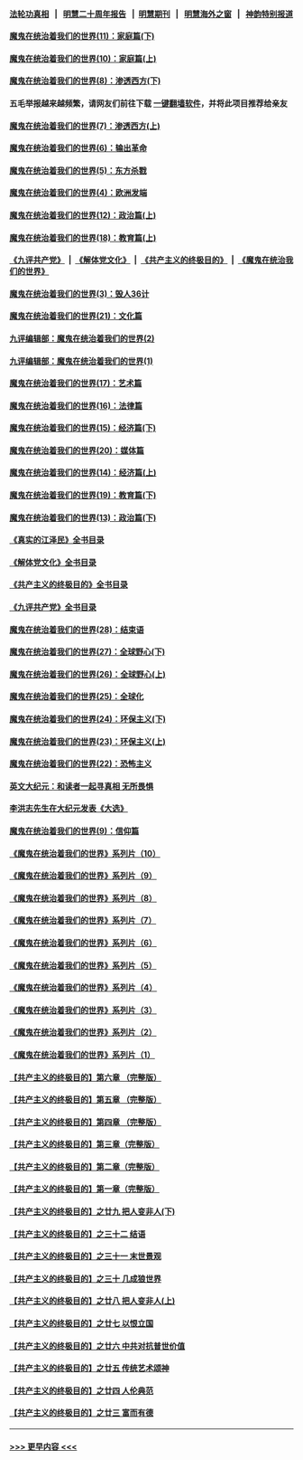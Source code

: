 #### [法轮功真相](https://github.com/gfw-breaker/truth/blob/master/README.md?t=0) &nbsp;&nbsp;|&nbsp;&nbsp; [明慧二十周年报告](https://github.com/gfw-breaker/mh-reports/blob/master/README.md?t=0) &nbsp;&nbsp;|&nbsp;&nbsp;[明慧期刊](https://github.com/gfw-breaker/mh-qikan) &nbsp;&nbsp;|&nbsp;&nbsp; [明慧海外之窗](https://github.com/gfw-breaker/mh-news/blob/master/README.md?t=0) &nbsp;&nbsp;|&nbsp;&nbsp; [神韵特别报道](https://github.com/gfw-breaker/mh-news/blob/master/shenyun.md?t=0)
#### [魔鬼在统治着我们的世界(11)：家庭篇(下)](../pages/nsc422/n10440961.md?t=12241543) 
#### [魔鬼在统治着我们的世界(10)：家庭篇(上)](../pages/nsc422/n10435448.md?t=12241543) 
#### [魔鬼在统治着我们的世界(8)：渗透西方(下)](../pages/nsc422/n10429603.md?t=12241543) 
#### 五毛举报越来越频繁，请网友们前往下载 [一键翻墙软件](https://github.com/gfw-breaker/ssr-accounts)，并将此项目推荐给亲友
#### [魔鬼在统治着我们的世界(7)：渗透西方(上)](../pages/nsc422/n10426013.md?t=12241543) 
#### [魔鬼在统治着我们的世界(6)：输出革命](../pages/nsc422/n10421536.md?t=12241543) 
#### [魔鬼在统治着我们的世界(5)：东方杀戮](../pages/nsc422/n10417707.md?t=12241543) 
#### [魔鬼在统治着我们的世界(4)：欧洲发端](../pages/nsc422/n10414890.md?t=12241543) 
#### [魔鬼在统治着我们的世界(12)：政治篇(上)](../pages/nsc422/n10444576.md?t=12241543) 
#### [魔鬼在统治着我们的世界(18)：教育篇(上)](../pages/nsc422/n10526970.md?t=12241543) 
#### [《九评共产党》](https://github.com/begood0513/9ping.md/blob/master/README.md) &nbsp;|&nbsp; [《解体党文化》](../../../../jtdwh.md/blob/master/README.md)  &nbsp;|&nbsp; [《共产主义的终极目的》](../../../../gczydzjmd.md/blob/master/README.md) &nbsp;|&nbsp; [《魔鬼在统治我们的世界》](../../../../mgztzwmdsj.md/blob/master/README.md) 
#### [魔鬼在统治着我们的世界(3)：毁人36计](../pages/nsc422/n10411583.md?t=12241543) 
#### [魔鬼在统治着我们的世界(21)：文化篇](../pages/nsc422/n10597706.md?t=12241543) 
#### [九评编辑部：魔鬼在统治着我们的世界(2)](../pages/nsc422/n10410036.md?t=12241543) 
#### [九评编辑部：魔鬼在统治着我们的世界(1)](../pages/nsc422/n10406825.md?t=12241543) 
#### [魔鬼在统治着我们的世界(17)：艺术篇](../pages/nsc422/n10499093.md?t=12241543) 
#### [魔鬼在统治着我们的世界(16)：法律篇](../pages/nsc422/n10485969.md?t=12241543) 
#### [魔鬼在统治着我们的世界(15)：经济篇(下)](../pages/nsc422/n10469975.md?t=12241543) 
#### [魔鬼在统治着我们的世界(20)：媒体篇](../pages/nsc422/n10586579.md?t=12241543) 
#### [魔鬼在统治着我们的世界(14)：经济篇(上)](../pages/nsc422/n10457370.md?t=12241543) 
#### [魔鬼在统治着我们的世界(19)：教育篇(下)](../pages/nsc422/n10564808.md?t=12241543) 
#### [魔鬼在统治着我们的世界(13)：政治篇(下)](../pages/nsc422/n10448270.md?t=12241543) 
#### [《真实的江泽民》全书目录](../pages/nsc422/n13721399.md?t=12241543) 
#### [《解体党文化》全书目录](../pages/nsc422/n13721157.md?t=12241543) 
#### [《共产主义的终极目的》全书目录](../pages/nsc422/n13721048.md?t=12241543) 
#### [《九评共产党》全书目录](../pages/nsc422/n13708085.md?t=12241543) 
#### [魔鬼在统治着我们的世界(28)：结束语](../pages/nsc422/n10936246.md?t=12241543) 
#### [魔鬼在统治着我们的世界(27)：全球野心(下)](../pages/nsc422/n10928319.md?t=12241543) 
#### [魔鬼在统治着我们的世界(26)：全球野心(上)](../pages/nsc422/n10900318.md?t=12241543) 
#### [魔鬼在统治着我们的世界(25)：全球化](../pages/nsc422/n10788205.md?t=12241543) 
#### [魔鬼在统治着我们的世界(24)：环保主义(下)](../pages/nsc422/n10695307.md?t=12241543) 
#### [魔鬼在统治着我们的世界(23)：环保主义(上)](../pages/nsc422/n10688613.md?t=12241543) 
#### [魔鬼在统治着我们的世界(22)：恐怖主义](../pages/nsc422/n10614727.md?t=12241543) 
#### [英文大纪元：和读者一起寻真相 无所畏惧](../pages/nsc422/n12542027.md?t=12241543) 
#### [李洪志先生在大纪元发表《大选》](../pages/nsc422/n12534746.md?t=12241543) 
#### [魔鬼在统治着我们的世界(9)：信仰篇](../pages/nsc422/n10432159.md?t=12241543) 
#### [《魔鬼在统治着我们的世界》系列片（10）](../pages/nsc422/n12292670.md?t=12241543) 
#### [《魔鬼在统治着我们的世界》系列片（9）](../pages/nsc422/n12290859.md?t=12241543) 
#### [《魔鬼在统治着我们的世界》系列片（8）](../pages/nsc422/n12287445.md?t=12241543) 
#### [《魔鬼在统治着我们的世界》系列片（7）](../pages/nsc422/n12283425.md?t=12241543) 
#### [《魔鬼在统治着我们的世界》系列片（6）](../pages/nsc422/n12282314.md?t=12241543) 
#### [《魔鬼在统治着我们的世界》系列片（5）](../pages/nsc422/n12281419.md?t=12241543) 
#### [《魔鬼在统治着我们的世界》系列片（4）](../pages/nsc422/n12274024.md?t=12241543) 
#### [《魔鬼在统治着我们的世界》系列片（3）](../pages/nsc422/n12271322.md?t=12241543) 
#### [《魔鬼在统治着我们的世界》系列片（2）](../pages/nsc422/n12269049.md?t=12241543) 
#### [《魔鬼在统治着我们的世界》系列片（1）](../pages/nsc422/n12267575.md?t=12241543) 
#### [【共产主义的终极目的】第六章 （完整版）](../pages/nsc422/n11428913.md?t=12241543) 
#### [【共产主义的终极目的】第五章 （完整版）](../pages/nsc422/n11428912.md?t=12241543) 
#### [【共产主义的终极目的】第四章 （完整版）](../pages/nsc422/n11428907.md?t=12241543) 
#### [【共产主义的终极目的】第三章（完整版）](../pages/nsc422/n11428848.md?t=12241543) 
#### [【共产主义的终极目的】第二章（完整版）](../pages/nsc422/n11428831.md?t=12241543) 
#### [【共产主义的终极目的】第一章（完整版）](../pages/nsc422/n11417651.md?t=12241543) 
#### [【共产主义的终极目的】之廿九 把人变非人(下)](../pages/nsc422/n11344140.md?t=12241543) 
#### [【共产主义的终极目的】之三十二 结语](../pages/nsc422/n11360535.md?t=12241543) 
#### [【共产主义的终极目的】之三十一 末世景观](../pages/nsc422/n11351129.md?t=12241543) 
#### [【共产主义的终极目的】之三十 几成狼世界](../pages/nsc422/n11348280.md?t=12241543) 
#### [【共产主义的终极目的】之廿八 把人变非人(上)](../pages/nsc422/n11340492.md?t=12241543) 
#### [【共产主义的终极目的】之廿七 以恨立国](../pages/nsc422/n11336944.md?t=12241543) 
#### [【共产主义的终极目的】之廿六 中共对抗普世价值](../pages/nsc422/n11324785.md?t=12241543) 
#### [【共产主义的终极目的】之廿五 传统艺术颂神](../pages/nsc422/n11296396.md?t=12241543) 
#### [【共产主义的终极目的】之廿四 人伦典范](../pages/nsc422/n11296397.md?t=12241543) 
#### [【共产主义的终极目的】之廿三 富而有德](../pages/nsc422/n11283598.md?t=12241543) 

----
#### [ >>> 更早内容 <<< ](../indexes/nsc422-earlier.md)

